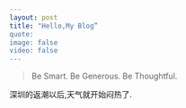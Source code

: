 ```yaml
---
layout: post
title: "Hello,My Blog”
quote:
image: false
video: false
---
```


> Be Smart. Be Generous. Be Thoughtful.

深圳的返潮以后,天气就开始闷热了.
